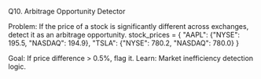 Q10. Arbitrage Opportunity Detector

Problem:
If the price of a stock is significantly different across exchanges, detect it as an arbitrage opportunity.
stock_prices = {
    "AAPL": {"NYSE": 195.5, "NASDAQ": 194.9},
    "TSLA": {"NYSE": 780.2, "NASDAQ": 780.0}
}

Goal: If price difference > 0.5%, flag it.
Learn: Market inefficiency detection logic.